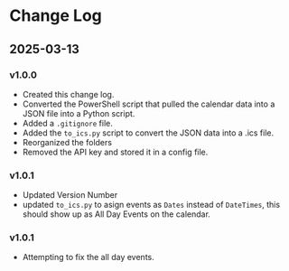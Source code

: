 # Change Log

## 2025-03-13 

### v1.0.0

* Created this change log.
* Converted the PowerShell script that pulled the calendar data into a JSON file into a Python script.
* Added a `.gitignore` file.
* Added the `to_ics.py` script to convert the JSON data into a .ics file.
* Reorganized the folders
* Removed the API key and stored it in a config file.

### v1.0.1

* Updated Version Number
* updated `to_ics.py` to asign events as `Dates` instead of `DateTimes`, this should show up as All Day Events on the calendar.

### v1.0.1

* Attempting to fix the all day events.

